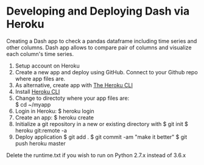 # Developing and Deploying Dash via Heroku

Creating a Dash app to check a pandas dataframe including time series and other columns. Dash app allows to compare pair of columns and visualize each column's time series. 

1. Setup account on Heroku
2. Create a new app and deploy using GitHub. Connect to your Github repo where app files are. 
3. As alternative, create app with [The Heroku CLI](https://devcenter.heroku.com/articles/heroku-cli#getting-started)
4. Install [Heroku CLI](https://devcenter.heroku.com/articles/heroku-cli#download-and-install)
5. Change to directoty where your app files are:  
    $ cd ~/myapp
6. Login in Heroku:
    $ heroku login   
7. Create an app: 
    $ heroku create
8. Initialize a git repository in a new or existing directory with 
    $ git init
    $ heroku git:remote -a <app-name>
9. Deploy application
   $ git add .
   $ git commit -am "make it better"
   $ git push heroku master


Delete the runtime.txt if you wish to run on Python 2.7.x instead of 3.6.x

